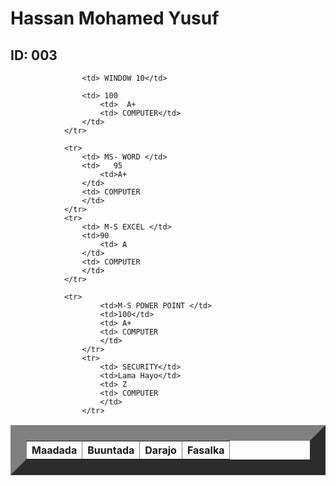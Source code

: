 
<html>
    <title> Natiijo</title>
    <head>
        <link rel="stylesheet" href="table.css"/>
        <body>  
            <h1> Hassan Mohamed Yusuf</h1>
            <h2> ID: 003</h2>
            <table border="25">
                <tr>
                    <th>Maadada </th>
                    <th>Buuntada</th>
                    <th>Darajo</th>
                    <th>Fasalka</th>
                </tr>
                
                    <td> WINDOW 10</td>
                   
                    <td> 100
                        <td>  A+
                        <td> COMPUTER</td>
                    </td>
                </tr>
            
                <tr>
                    <td> MS- WORD </td>
                    <td>   95
                        <td>A+
                    </td>
                    <td> COMPUTER
                    </td>
                </tr>
                <tr>               
                    <td> M-S EXCEL </td>
                    <td>90  
                        <td> A
                    </td>
                    <td> COMPUTER
                    </td>
                </tr>
               
                <tr>
                        <td>M-S POWER POINT </td>
                        <td>100</td>
                        <td> A+
                        <td> COMPUTER
                        </td>
                    </tr>
                    <tr>
                        <td> SECURITY</td>
                        <td>Lama Hayo</td>
                        <td> Z
                        <td> COMPUTER
                        </td>
                    </tr>
